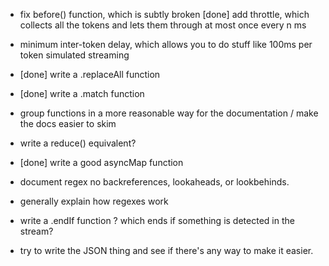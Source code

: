 - fix before() function, which is subtly broken
  [done] add throttle, which collects all the tokens and lets them through at most once every n ms
- minimum inter-token delay, which allows you to do stuff like 100ms per token simulated streaming
- [done] write a .replaceAll function
- [done] write a .match function
- group functions in a more reasonable way for the documentation / make the docs easier to skim
- write a reduce() equivalent?
- [done] write a good asyncMap function
- document regex no backreferences, lookaheads, or lookbehinds.
- generally explain how regexes work

- write a .endIf function ? which ends if something is detected in the stream?
- try to write the JSON thing and see if there's any way to make it easier.
